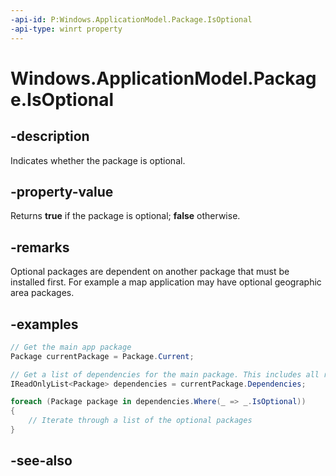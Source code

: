 ```yaml
---
-api-id: P:Windows.ApplicationModel.Package.IsOptional
-api-type: winrt property
---
```


<!-- Property syntax
public bool IsOptional { get; }
-->

# Windows.ApplicationModel.Package.IsOptional

## -description
Indicates whether the package is optional.

## -property-value
Returns **true** if the package is optional; **false** otherwise.

## -remarks
Optional packages are dependent on another package that must be installed first. For example a map application may have optional geographic area packages.

## -examples

```csharp
// Get the main app package
Package currentPackage = Package.Current;

// Get a list of dependencies for the main package. This includes all resource packages, framework packages, and optional packages.
IReadOnlyList<Package> dependencies = currentPackage.Dependencies;

foreach (Package package in dependencies.Where(_ => _.IsOptional))
{
    // Iterate through a list of the optional packages
}
```

## -see-also

